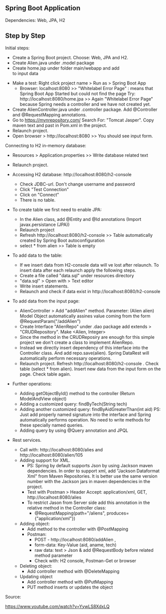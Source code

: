 Spring Boot Application
-----------------------------

Dependencies: Web, JPA, H2



Step by Step
---------------------------

Initial steps:
- Create a Spring Boot project. Choose: Web, JPA and H2.
- Create Alien.java under .model package
- Create home.jsp under folder main/webapp and add <form action="addAlien"> to input data
- Make a test: Right click project name > Run as > Spring Boot App
  - Browser: localhost:8080  >> "Whitelabel Error Page" : means that Spring Boot App Started but could not find the page
    Try: http://localhost:8080/home.jpa >> Again "Whitelabel Error Page" because Spring needs a controller and we have not created yet.
- Create AlienController.java under .controller package. Add @Controller and @RequestMapping annotations.
- Go to https://mvnrepository.com/  Search For: "Tomcat Jasper". Copy maven text and past in Pom.xml in the project. 
- Relaunch project. 
- Open browser > http://localhost:8080 >> You should see input form.

Connecting to H2 in-memory database:
- Resources > Application.properties >> Write database related text
- Relaunch project. 
- Accessing H2 database: http://localhost:8080/h2-console
  - Check JDBC-url. Don't change username and password
  - Click "Test Connection"
  - Click on "Connect"
  - There is no table. 
  
- To create table we first need to enable JPA:
    - In the Alien class, add @Entity and @Id annotations (Import javax.persistance (JPA))
    - Relaunch project
    - Refresh http://localhost:8080/h2-console >> Table automatically created by Spring Boot autoconfiguration
    - select * from alien >> Table is empty
    
- To add data to the table:
    - If we insert data from H2-console data will ve lost after relaunch. To insert data after each relaunch apply the following steps.
    - Create a file called "data.sql" under resources directory
    - "data.sql" > Open with > Text editor
    - Write insert statements.
    - Relaunch and check if data exist in http://localhost:8080/h2-console
    
- To add data from the input page:
    - AlienController > Add "addAlien" method. Parameter: (Alien alien) Model Object automatically assines value coming from the form  @RequestParam("/addAlien")
    - Create Interface "AlienRepo" under .dao package add extends > "CRUDRepository". Make <Alien, Integer>
    - Since the method in the CRUDReposiry are enough for this simple project we don't create a class to implement AlienRepo. 
    - Instead we directly insert dependency of this interface into the Controller class. And add repo.save(alien). Spring DataRest will automatically perform necessary operations.
    - Relaunch project. Refresh http://localhost:8080/h2-console . Check table (select * from alien). Insert new data from the input form on the page. Check table again.

- Further operations:
  - Adding getObjectById() method to the controller (Return ModelAndView object)
  - Adding a customized query: findByTech(String tech)
  - Adding another customized query: findByAidGreaterThan(int aid)
    PS: Just add properly named signature into the interface and Spring automatically performs operation. No need to write methods for these specially named queries.
  - Adding query by using @Query annotation and JPQL

- Rest services. 
  - Call with: http://localhost:8080/alies and http://localhost:8080/alien/105
  - Adding support for XML.
    - PS: Spring by default supports Json by using Jackson maven dependencies. In order to support xml, add "Jackson Dataformat Xml" from Maven Repositories. It is better use the same version number with the Jackson jars in maven dependencies in the project.
    - Test with Postman > Header Accept: application/xml,  GET, http://localhost:8080/alies
    - To restrict Jason from Server side add this annotation in the relative method in the Controller class:
      - @RequestMapping(path="/aliens", produces= {"application/xml"})
  - Adding object:
    - Add method to the controller with @PostMapping
    - Postman: 
      - POST - http://localhost:8080/addAlien , 
      - form-data: Key-Value (aid, aname, tech) 
      - raw data: text > Json & add @RequestBody before related method parameter
      - Check with:  H2 console, Postman-Get or browser
  - Deleting object:
      - Add controller method with @DeleteMapping
  - Updating object
      - Add controller method with @PutMapping
      - PUT method inserts or updates the object


Source: 

https://www.youtube.com/watch?v=YywLS8XdxLQ
